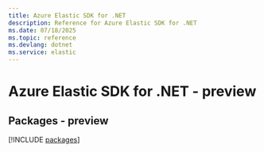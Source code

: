 ```yaml
---
title: Azure Elastic SDK for .NET
description: Reference for Azure Elastic SDK for .NET
ms.date: 07/18/2025
ms.topic: reference
ms.devlang: dotnet
ms.service: elastic
---
```

# Azure Elastic SDK for .NET - preview
## Packages - preview
[!INCLUDE [packages](elastic-index.md)]